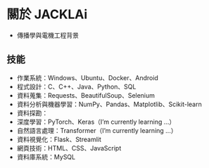 # 關於 JACKLAi

- 傳播學與電機工程背景

## 技能

- 作業系統：Windows、Ubuntu、Docker、Android
- 程式設計：C、C++、Java、Python、SQL
- 資料蒐集：Requests、BeautifulSoup、Selenium 
- 資料分析與機器學習：NumPy、Pandas、Matplotlib、Scikit-learn
- 資料探勘：
- 深度學習：PyTorch、Keras（I’m currently learning ...）
- 自然語言處理：Transformer（I’m currently learning ...）
- 資料視覺化：Flask、Streamlit
- 網頁技術：HTML、CSS、JavaScript
- 資料庫系統：MySQL


<!--
**JackLaiplus/JackLaiplus** is a ✨ _special_ ✨ repository because its `README.md` (this file) appears on your GitHub profile.

Here are some ideas to get you started:

## Hi there 👋

- 🔭 I’m currently working on ...
- 🌱 I’m currently learning ...
- 👯 I’m looking to collaborate on ...
- 🤔 I’m looking for help with ...
- 💬 Ask me about ...
- 📫 How to reach me: ...
- 😄 Pronouns: ...
- ⚡ Fun fact: ...
-->
